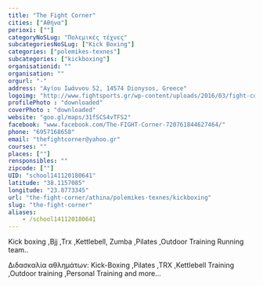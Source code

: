 ```yaml
---
title: "The Fight Corner"
cities: ["Αθήνα"]
perioxi: [""]
categoryNoSLug: "Πολεμικές τέχνες"
subcategoriesNoSLug: ["Kick Boxing"]
categories: ["polemikes-texnes"]
subcategories: ["kickboxing"]
organisationid: ""
organisation: ""
orgurl: "-"
address: "Αγίου Ιωάννου 52, 14574 Dionysos, Greece"
logoimg: "http://www.fightsports.gr/wp-content/uploads/2016/03/fight-corner.jpg"
profilePhoto : "downloaded"
coverPhoto : "downloaded"
website: "goo.gl/maps/31fSCS4vTFS2"
facebook: "www.facebook.com/The-FIGHT-Corner-720761844627464/"
phone: "6957168658"
email: "thefightcorner@yahoo.gr"
courses: ""
places: [""]
rensponsibles: ""
zipcode: [""]
UID: "school141120180641"
latitude: "38.1157085"
longitude: "23.8773345"
url: "the-fight-corner/athina/polemikes-texnes/kickboxing"
slug: "the-fight-corner"
aliases:
    - /school141120180641
---
```



Kick boxing ,Bjj ,Trx ,Kettlebell, Zumba ,Pilates ,Outdoor Training Running team..

Διδασκαλία αθλημάτων: Κick-Boxing ,Pilates ,TRX ,Kettlebell Training ,Outdoor training ,Personal Training and more...